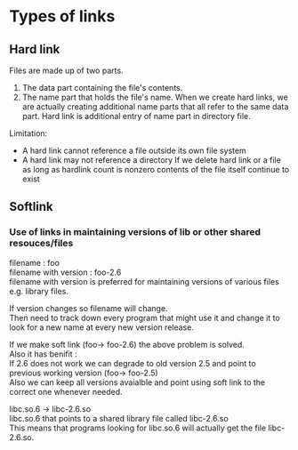 # Types of links
## Hard link
Files are made up of two parts.
1. The data part containing the file's contents.
2. The name part that holds the file's name.
When we create hard links, we are actually creating additional name parts that all refer to the same data part.
Hard link is additional entry of name part in directory file.
 
 Limitation:
 - A hard link cannot reference a file outside its own file system
 - A hard link may not reference a directory
If we delete hard link or a file as long as hardlink count is nonzero contents of the file itself continue to exist

## Softlink
### Use of links in maintaining versions of lib or other shared resouces/files
filename : foo  
filename with version : foo-2.6  
filename with version is preferred for maintaining versions of various files e.g. library files.  

If version changes so filename will change.  
Then need to track down every program that might use it and change it to look for a new name at every new version release.  

If we make soft link (foo-> foo-2.6) the above problem is solved.  
Also it has benifit :  
If 2.6 does not work we can degrade to old version 2.5 and point to previous working version (foo-> foo-2.5)  
Also we can keep all versions avaialble and point using soft link to the correct one whenever needed.  

libc.so.6 -> libc-2.6.so  
libc.so.6 that points to a shared library file called libc-2.6.so  
This means that programs looking for libc.so.6 will actually get the file libc-2.6.so.   
